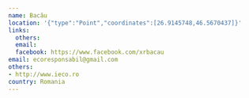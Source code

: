 ```yaml
---
name: Bacău
location: '{"type":"Point","coordinates":[26.9145748,46.5670437]}'
links:
  others: 
  email: 
  facebook: https://www.facebook.com/xrbacau
email: ecoresponsabil@gmail.com
others:
- http://www.ieco.ro
country: Romania
---
```

